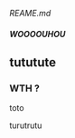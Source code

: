 <i>REAME.md</i> <h5>
WOOOOUHOU
</h5>

<h2> tututute</h2>


<h3>
  WTH ?
</h3>


<WTH>toto</WTH>


<h8>turutrutu</h8>